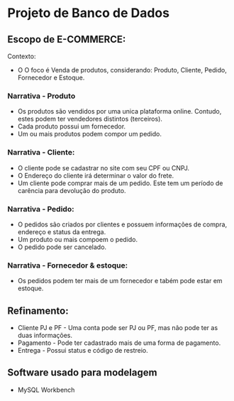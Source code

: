 # Projeto de Banco de Dados

## Escopo de E-COMMERCE:

Contexto:
* O  O foco é Venda de produtos, considerando:  Produto, Cliente, Pedido, Fornecedor e Estoque.


### Narrativa - Produto
* Os produtos são vendidos por uma unica plataforma online. Contudo, estes podem ter vendedores distintos (terceiros).
* Cada produto possui um fornecedor.
* Um ou mais produtos podem compor um pedido.



### Narrativa - Cliente:
* O cliente pode se cadastrar no site com seu CPF ou CNPJ.
* O Endereço do cliente irá determinar o valor do frete.
* Um cliente pode comprar mais de um pedido. Este tem um período de carência para devolução do produto.


### Narrativa - Pedido:
* O pedidos são criados por clientes e possuem informações de compra, endereço e status da entrega.
* Um produto ou mais compoem o pedido.
* O pedido pode ser cancelado.

### Narrativa - Fornecedor & estoque:
* Os pedidos podem ter mais de um fornecedor e tabém pode estar em estoque.


## Refinamento:
* Cliente PJ e PF - Uma conta pode ser PJ ou PF, mas não pode ter as duas informações.
* Pagamento - Pode ter cadastrado mais de uma forma de pagamento.
* Entrega - Possui status e código de restreio.


## Software usado para modelagem
* MySQL Workbench

